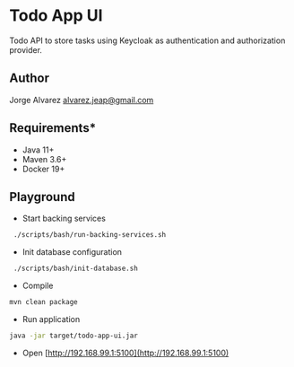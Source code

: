 # **Todo App UI**

Todo API to store tasks using Keycloak as authentication and authorization provider.

## **Author**

Jorge Alvarez <alvarez.jeap@gmail.com>

## **Requirements***

- Java 11+
- Maven 3.6+
- Docker 19+

## **Playground**

- Start backing services

```sh
 ./scripts/bash/run-backing-services.sh
```

- Init database configuration

```sh
 ./scripts/bash/init-database.sh
```

- Compile

```sh
mvn clean package
```

- Run application

```sh
java -jar target/todo-app-ui.jar
```

- Open [http://192.168.99.1:5100](http://192.168.99.1:5100)
